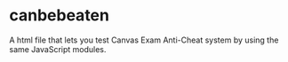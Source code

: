 # canbebeaten
A html file that lets you test Canvas Exam Anti-Cheat system by using the same JavaScript modules.
